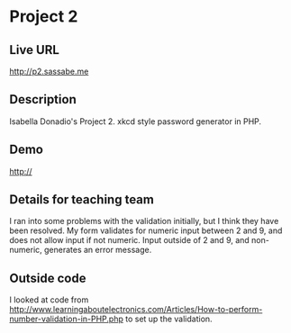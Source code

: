 # Project 2

## Live URL
<http://p2.sassabe.me> 

## Description
Isabella Donadio's Project 2. xkcd style password generator in PHP.

## Demo
<http://>

## Details for teaching team
I ran into some problems with the validation initially, but I think they have been resolved. 
My form validates for numeric input between 2 and 9, and does not allow input if not numeric. Input outside of 2 and 9, and non-numeric, generates an error message. 


## Outside code
I looked at code from http://www.learningaboutelectronics.com/Articles/How-to-perform-number-validation-in-PHP.php to set up the validation. 